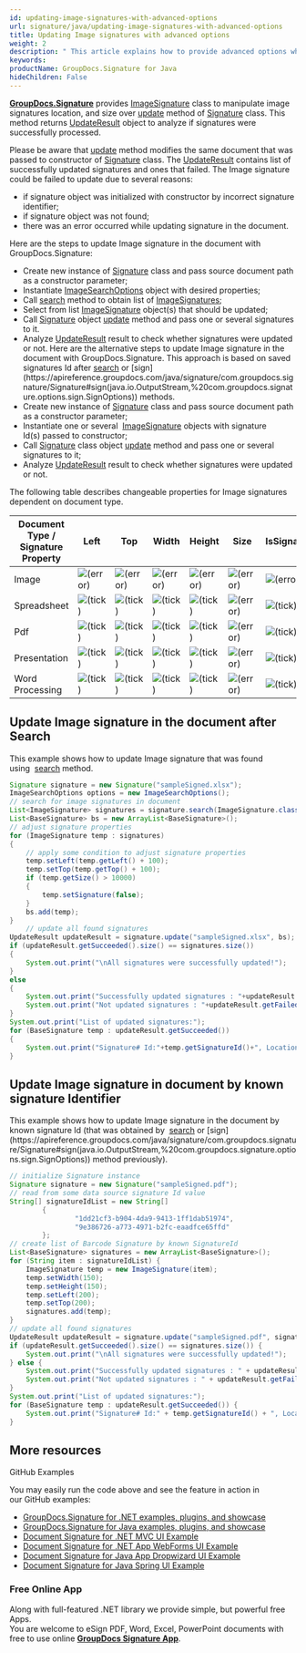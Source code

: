 ```yaml
---
id: updating-image-signatures-with-advanced-options
url: signature/java/updating-image-signatures-with-advanced-options
title: Updating Image signatures with advanced options
weight: 2
description: " This article explains how to provide advanced options when updating Image electronic signatures with GroupDocs.Signature API."
keywords: 
productName: GroupDocs.Signature for Java
hideChildren: False
---
```

[**GroupDocs.Signature**](https://products.groupdocs.com/signature/java) provides [ImageSignature](https://apireference.groupdocs.com/java/signature/com.groupdocs.signature.domain.signatures/ImageSignature) class to manipulate image signatures location, and size over [update](https://apireference.groupdocs.com/java/signature/com.groupdocs.signature/Signature#update(java.io.OutputStream,%20com.groupdocs.signature.domain.signatures.BaseSignature)) method of [Signature](https://apireference.groupdocs.com/java/signature/com.groupdocs.signature/Signature) class. This method returns [UpdateResult](https://apireference.groupdocs.com/java/signature/com.groupdocs.signature.domain/UpdateResult) object to analyze if signatures were successfully processed.

Please be aware that [update](https://apireference.groupdocs.com/java/signature/com.groupdocs.signature/Signature#update(java.io.OutputStream,%20com.groupdocs.signature.domain.signatures.BaseSignature)) method modifies the same document that was passed to constructor of [Signature](https://apireference.groupdocs.com/java/signature/com.groupdocs.signature/Signature) class. The [UpdateResult](https://apireference.groupdocs.com/java/signature/com.groupdocs.signature.domain/UpdateResult) contains list of successfully updated signatures and ones that failed. The Image signature could be failed to update due to several reasons:

*   if signature object was initialized with constructor by incorrect signature identifier;
*   if signature object was not found;
*   there was an error occurred while updating signature in the document.

Here are the steps to update Image signature in the document with GroupDocs.Signature:

*   Create new instance of [Signature](https://apireference.groupdocs.com/java/signature/com.groupdocs.signature/Signature) class and pass source document path as a constructor parameter;    
*   Instantiate [ImageSearchOptions](https://apireference.groupdocs.com/java/signature/com.groupdocs.signature.options.search/ImageSearchOptions) object with desired properties;    
*   Call [search](https://apireference.groupdocs.com/java/signature/com.groupdocs.signature/Signature#search(java.lang.Class,%20com.groupdocs.signature.options.search.SearchOptions)) method to obtain list of [ImageSignatures](https://apireference.groupdocs.com/java/signature/com.groupdocs.signature.domain.signatures/ImageSignature);    
*   Select from list [ImageSignature](https://apireference.groupdocs.com/java/signature/com.groupdocs.signature.domain.signatures/ImageSignature) object(s) that should be updated;      
*   Call [Signature](https://apireference.groupdocs.com/java/signature/com.groupdocs.signature/Signature) object [update](https://apireference.groupdocs.com/java/signature/com.groupdocs.signature/Signature#update(java.io.OutputStream,%20com.groupdocs.signature.domain.signatures.BaseSignature)) method and pass one or several signatures to it.    
*   Analyze [UpdateResult](https://apireference.groupdocs.com/java/signature/com.groupdocs.signature.domain/UpdateResult) result to check whether signatures were updated or not.
Here are the alternative steps to update Image signature in the document with GroupDocs.Signature. This approach is based on saved signatures Id after [search](https://apireference.groupdocs.com/java/signature/com.groupdocs.signature/Signature#search(java.lang.Class,%20com.groupdocs.signature.options.search.SearchOptions)) or [sign](https://apireference.groupdocs.com/java/signature/com.groupdocs.signature/Signature#sign(java.io.OutputStream,%20com.groupdocs.signature.options.sign.SignOptions)) methods.
*   Create new instance of [Signature](https://apireference.groupdocs.com/java/signature/com.groupdocs.signature/Signature) class and pass source document path as a constructor parameter;    
*   Instantiate one or several  [ImageSignature](https://apireference.groupdocs.com/java/signature/com.groupdocs.signature.domain.signatures/ImageSignature) objects with signature Id(s) passed to constructor;      
*   Call [Signature](https://apireference.groupdocs.com/java/signature/com.groupdocs.signature/Signature) class object [update](https://apireference.groupdocs.com/java/signature/com.groupdocs.signature/Signature#update(java.io.OutputStream,%20com.groupdocs.signature.domain.signatures.BaseSignature)) method and pass one or several signatures to it;    
*   Analyze [UpdateResult](https://apireference.groupdocs.com/java/signature/com.groupdocs.signature.domain/UpdateResult) result to check whether signatures were updated or not. 

The following table describes changeable properties for Image signatures dependent on document type.

| Document Type / Signature Property | Left | Top | Width | Height | Size | IsSignature |
| --- | --- | --- | --- | --- | --- | --- |
| Image | ![(error)](/signature/java/images/error.png) | ![(error)](/signature/java/images/error.png) | ![(error)](/signature/java/images/error.png) | ![(error)](/signature/java/images/error.png) | ![(error)](/signature/java/images/error.png) | ![(error)](/signature/java/images/error.png) |
| Spreadsheet | ![(tick)](/signature/java/images/check.png) | ![(tick)](/signature/java/images/check.png) | ![(tick)](/signature/java/images/check.png) | ![(tick)](/signature/java/images/check.png) | ![(error)](/signature/java/images/error.png) | ![(tick)](/signature/java/images/check.png) |
| Pdf | ![(tick)](/signature/java/images/check.png) | ![(tick)](/signature/java/images/check.png) | ![(tick)](/signature/java/images/check.png) | ![(tick)](/signature/java/images/check.png) | ![(error)](/signature/java/images/error.png) | ![(tick)](/signature/java/images/check.png) |
| Presentation | ![(tick)](/signature/java/images/check.png) | ![(tick)](/signature/java/images/check.png) | ![(tick)](/signature/java/images/check.png) | ![(tick)](/signature/java/images/check.png) | ![(error)](/signature/java/images/error.png) | ![(tick)](/signature/java/images/check.png) |
| Word Processing | ![(tick)](/signature/java/images/check.png) | ![(tick)](/signature/java/images/check.png) | ![(tick)](/signature/java/images/check.png) | ![(tick)](/signature/java/images/check.png) | ![(error)](/signature/java/images/error.png) | ![(tick)](/signature/java/images/check.png) |

## Update Image signature in the document after Search

This example shows how to update Image signature that was found using  [search](https://apireference.groupdocs.com/java/signature/com.groupdocs.signature/Signature#search(java.lang.Class,%20com.groupdocs.signature.options.search.SearchOptions)) method.

```java
Signature signature = new Signature("sampleSigned.xlsx");
ImageSearchOptions options = new ImageSearchOptions();
// search for image signatures in document
List<ImageSignature> signatures = signature.search(ImageSignature.class,options);
List<BaseSignature> bs = new ArrayList<BaseSignature>();
// adjust signature properties
for (ImageSignature temp : signatures)
{
    // apply some condition to adjust signature properties
    temp.setLeft(temp.getLeft() + 100);
    temp.setTop(temp.getTop() + 100);
    if (temp.getSize() > 10000)
    {
        temp.setSignature(false);
    }
    bs.add(temp);
}           
    // update all found signatures
UpdateResult updateResult = signature.update("sampleSigned.xlsx", bs);
if (updateResult.getSucceeded().size() == signatures.size())
{
    System.out.print("\nAll signatures were successfully updated!");
}
else
{
    System.out.print("Successfully updated signatures : "+updateResult.getSucceeded().size());
    System.out.print("Not updated signatures : "+updateResult.getFailed().size());
}
System.out.print("List of updated signatures:");
for (BaseSignature temp : updateResult.getSucceeded())
{
    System.out.print("Signature# Id:"+temp.getSignatureId()+", Location: "+temp.getLeft()+"x"+temp.getTop()+". Size: "+temp.getWidth()+"x"+temp.getHeight());
}
```

## Update Image signature in document by known signature Identifier

This example shows how to update Image signature in the document by known signature Id (that was obtained by  [search](https://apireference.groupdocs.com/java/signature/com.groupdocs.signature/Signature#search(java.lang.Class,%20com.groupdocs.signature.options.search.SearchOptions)) or [sign](https://apireference.groupdocs.com/java/signature/com.groupdocs.signature/Signature#sign(java.io.OutputStream,%20com.groupdocs.signature.options.sign.SignOptions)) method previously).

```java
// initialize Signature instance
Signature signature = new Signature("sampleSigned.pdf");
// read from some data source signature Id value
String[] signatureIdList = new String[]
        {
                "1dd21cf3-b904-4da9-9413-1ff1dab51974",
                "9e386726-a773-4971-b2fc-eaadfce65ffd"
        };
// create list of Barcode Signature by known SignatureId
List<BaseSignature> signatures = new ArrayList<BaseSignature>();
for (String item : signatureIdList) {
    ImageSignature temp = new ImageSignature(item);
    temp.setWidth(150);
    temp.setHeight(150);
    temp.setLeft(200);
    temp.setTop(200);
    signatures.add(temp);
}
// update all found signatures
UpdateResult updateResult = signature.update("sampleSigned.pdf", signatures);
if (updateResult.getSucceeded().size() == signatures.size()) {
    System.out.print("\nAll signatures were successfully updated!");
} else {
    System.out.print("Successfully updated signatures : " + updateResult.getSucceeded().size());
    System.out.print("Not updated signatures : " + updateResult.getFailed().size());
}
System.out.print("List of updated signatures:");
for (BaseSignature temp : updateResult.getSucceeded()) {
    System.out.print("Signature# Id:" + temp.getSignatureId() + ", Location: " + temp.getLeft() + "x" + temp.getTop() + ". Size: " + temp.getWidth() + "x" + temp.getHeight());
}
```

## More resources

GitHub Examples 

You may easily run the code above and see the feature in action in our GitHub examples:

*   [GroupDocs.Signature for .NET examples, plugins, and showcase](https://github.com/groupdocs-signature/GroupDocs.Signature-for-.NET)    
*   [GroupDocs.Signature for Java examples, plugins, and showcase](https://github.com/groupdocs-signature/GroupDocs.Signature-for-Java)    
*   [Document Signature for .NET MVC UI Example](https://github.com/groupdocs-signature/GroupDocs.Signature-for-.NET-MVC)    
*   [Document Signature for .NET App WebForms UI Example](https://github.com/groupdocs-signature/GroupDocs.Signature-for-.NET-WebForms)    
*   [Document Signature for Java App Dropwizard UI Example](https://github.com/groupdocs-signature/GroupDocs.Signature-for-Java-Dropwizard)   
*   [Document Signature for Java Spring UI Example](https://github.com/groupdocs-signature/GroupDocs.Signature-for-Java-Spring)
    

### Free Online App  

Along with full-featured .NET library we provide simple, but powerful free Apps.  
You are welcome to eSign PDF, Word, Excel, PowerPoint documents with free to use online **[GroupDocs Signature App](https://products.groupdocs.app/signature)**.
